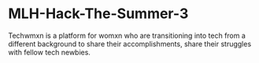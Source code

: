 # MLH-Hack-The-Summer-3
Techwmxn is a platform for womxn who are transitioning into tech from a different background to share their accomplishments, share their struggles with fellow tech newbies.
